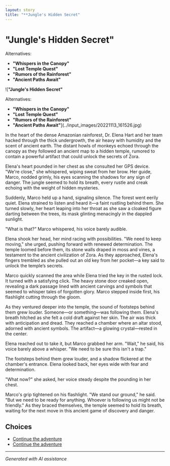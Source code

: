 ```yaml
---
layout: story
title: "**Jungle's Hidden Secret"
---
```


# **"Jungle's Hidden Secret"**

Alternatives:
- **"Whispers in the Canopy"**
- **"Lost Temple Quest"**
- **"Rumors of the Rainforest"**
- **"Ancient Paths Await"**

![**"Jungle's Hidden Secret"**

Alternatives:
- **"Whispers in the Canopy"**
- **"Lost Temple Quest"**
- **"Rumors of the Rainforest"**
- **"Ancient Paths Await"**](../input_images/20221113_161526.jpg)

In the heart of the dense Amazonian rainforest, Dr. Elena Hart and her team hacked through the thick undergrowth, the air heavy with humidity and the scent of ancient earth. The distant howls of monkeys echoed through the canopy as they followed an ancient map to a hidden temple, rumored to contain a powerful artifact that could unlock the secrets of Zora.

Elena's heart pounded in her chest as she consulted her GPS device. "We're close," she whispered, wiping sweat from her brow. Her guide, Marco, nodded grimly, his eyes scanning the shadows for any sign of danger. The jungle seemed to hold its breath, every rustle and creak echoing with the weight of hidden mysteries.

Suddenly, Marco held up a hand, signaling silence. The forest went eerily quiet. Elena strained to listen and heard it—a faint rustling behind them. She turned slowly, her heart leaping into her throat as she saw a cloaked figure darting between the trees, its mask glinting menacingly in the dappled sunlight.

"What is that?" Marco whispered, his voice barely audible.

Elena shook her head, her mind racing with possibilities. "We need to keep moving," she urged, pushing forward with renewed determination. The temple loomed before them, its stone walls draped in moss and vines, a testament to the ancient civilization of Zora. As they approached, Elena's fingers trembled as she pulled out an old key from her pocket—a key said to unlock the temple’s secrets.

Marco quickly scanned the area while Elena tried the key in the rusted lock. It turned with a satisfying click. The heavy stone door creaked open, revealing a dark passage lined with ancient carvings and symbols that seemed to whisper tales of forgotten glory. Marco stepped inside first, his flashlight cutting through the gloom.

As they ventured deeper into the temple, the sound of footsteps behind them grew louder. Someone—or something—was following them. Elena's breath hitched as she felt a cold draft against her skin. The air was thick with anticipation and dread. They reached a chamber where an altar stood, adorned with ancient symbols. The artifact—a glowing crystal—rested in the center.

Elena reached out to take it, but Marco grabbed her arm. "Wait," he said, his voice barely above a whisper. "We need to be sure this isn't a trap."

The footsteps behind them grew louder, and a shadow flickered at the chamber's entrance. Elena looked back, her eyes wide with fear and determination.

"What now?" she asked, her voice steady despite the pounding in her chest.

Marco's grip tightened on his flashlight. "We stand our ground," he said. "But we need to be ready for anything. Whoever is following us might not be friendly." As they braced themselves, the temple seemed to hold its breath, waiting for the next move in this ancient game of discovery and danger.


## Choices

* [Continue the adventure](./69941916-CF12-4AAE-8ABE-86BED96E8795.md)
* [Continue the adventure](./C8C6DEF8-4239-4B16-ADF3-4EAF62D4795A.md)


---
*Generated with AI assistance*

